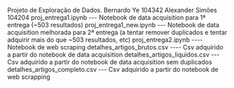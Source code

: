 Projeto de Exploração de Dados.
Bernardo Ye 104342
Alexander Simões 104204
proj_entrega1.ipynb           --- Notebook de data acquisition para 1ª entrega (~503 resultados)
proj_entrega1_new.ipynb       --- Notebook de data acquisition melhorada para 2ª entrega 
                                  (a tentar remover duplicados e tentar adquirir mais do 
                                  que ~503 resultados, etc)
proj_entrega2.ipynb          ---- Notebook de web scraping
detalhes_artigos_brutos.csv  ---- Csv adquirido a partir do notebook de data acquisition
detalhes_artigos_liquidos.csv --- Csv adquirido a partir do notebook de data acquisition 
                                  sem duplicados
detalhes_artigos_completo.csv --- Csv adquirido a partir do notebook de web scrapping

